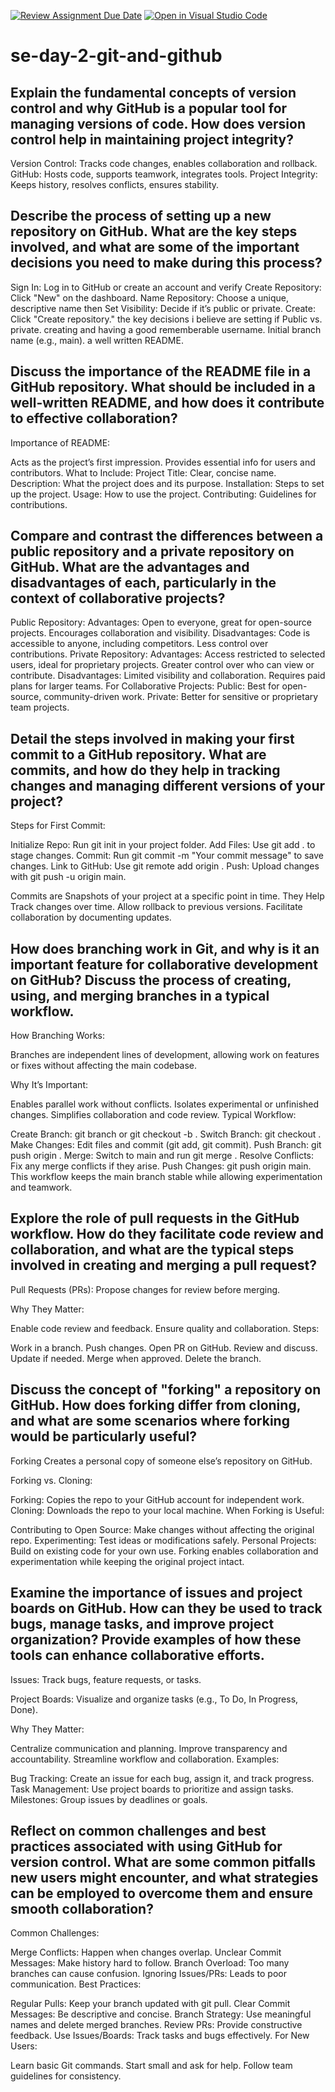 [![Review Assignment Due Date](https://classroom.github.com/assets/deadline-readme-button-22041afd0340ce965d47ae6ef1cefeee28c7c493a6346c4f15d667ab976d596c.svg)](https://classroom.github.com/a/8wgCKhpZ)
[![Open in Visual Studio Code](https://classroom.github.com/assets/open-in-vscode-2e0aaae1b6195c2367325f4f02e2d04e9abb55f0b24a779b69b11b9e10269abc.svg)](https://classroom.github.com/online_ide?assignment_repo_id=18395736&assignment_repo_type=AssignmentRepo)
# se-day-2-git-and-github
## Explain the fundamental concepts of version control and why GitHub is a popular tool for managing versions of code. How does version control help in maintaining project integrity?
Version Control: Tracks code changes, enables collaboration and rollback.
GitHub: Hosts code, supports teamwork, integrates tools.
Project Integrity: Keeps history, resolves conflicts, ensures stability.


## Describe the process of setting up a new repository on GitHub. What are the key steps involved, and what are some of the important decisions you need to make during this process?
Sign In: Log in to GitHub or create an account and verify
Create Repository: Click "New" on the dashboard.
Name Repository: Choose a unique, descriptive name then Set Visibility: Decide if it’s public or private.
Create: Click "Create repository."
the key decisions i believe are setting if Public vs. private.
creating and having a good rememberable username.
Initial branch name (e.g., main).
a well written README.


## Discuss the importance of the README file in a GitHub repository. What should be included in a well-written README, and how does it contribute to effective collaboration?
Importance of README:

Acts as the project’s first impression.
Provides essential info for users and contributors.
What to Include:
Project Title: Clear, concise name.
Description: What the project does and its purpose.
Installation: Steps to set up the project.
Usage: How to use the project.
Contributing: Guidelines for contributions.

## Compare and contrast the differences between a public repository and a private repository on GitHub. What are the advantages and disadvantages of each, particularly in the context of collaborative projects?
Public Repository:
Advantages:
Open to everyone, great for open-source projects.
Encourages collaboration and visibility.
Disadvantages:
Code is accessible to anyone, including competitors.
Less control over contributions.
Private Repository:
Advantages:
Access restricted to selected users, ideal for proprietary projects.
Greater control over who can view or contribute.
Disadvantages:
Limited visibility and collaboration.
Requires paid plans for larger teams.
For Collaborative Projects:
Public: Best for open-source, community-driven work.
Private: Better for sensitive or proprietary team projects.

## Detail the steps involved in making your first commit to a GitHub repository. What are commits, and how do they help in tracking changes and managing different versions of your project?
Steps for First Commit:

Initialize Repo: Run git init in your project folder.
Add Files: Use git add . to stage changes.
Commit: Run git commit -m "Your commit message" to save changes.
Link to GitHub: Use git remote add origin <repository-url>.
Push: Upload changes with git push -u origin main.

Commits are Snapshots of your project at a specific point in time.
They Help Track changes over time.
Allow rollback to previous versions.
Facilitate collaboration by documenting updates.


## How does branching work in Git, and why is it an important feature for collaborative development on GitHub? Discuss the process of creating, using, and merging branches in a typical workflow.
How Branching Works:

Branches are independent lines of development, allowing work on features or fixes without affecting the main codebase.

Why It’s Important:

Enables parallel work without conflicts.
Isolates experimental or unfinished changes.
Simplifies collaboration and code review.
Typical Workflow:

Create Branch: git branch <branch-name> or git checkout -b <branch-name>.
Switch Branch: git checkout <branch-name>.
Make Changes: Edit files and commit (git add, git commit).
Push Branch: git push origin <branch-name>.
Merge: Switch to main and run git merge <branch-name>.
Resolve Conflicts: Fix any merge conflicts if they arise.
Push Changes: git push origin main.
This workflow keeps the main branch stable while allowing experimentation and teamwork.

## Explore the role of pull requests in the GitHub workflow. How do they facilitate code review and collaboration, and what are the typical steps involved in creating and merging a pull request?
Pull Requests (PRs): Propose changes for review before merging.

Why They Matter:

Enable code review and feedback.
Ensure quality and collaboration.
Steps:

Work in a branch.
Push changes.
Open PR on GitHub.
Review and discuss.
Update if needed.
Merge when approved.
Delete the branch.


## Discuss the concept of "forking" a repository on GitHub. How does forking differ from cloning, and what are some scenarios where forking would be particularly useful?
Forking Creates a personal copy of someone else’s repository on GitHub.

Forking vs. Cloning:

Forking: Copies the repo to your GitHub account for independent work.
Cloning: Downloads the repo to your local machine.
When Forking is Useful:

Contributing to Open Source: Make changes without affecting the original repo.
Experimenting: Test ideas or modifications safely.
Personal Projects: Build on existing code for your own use.
Forking enables collaboration and experimentation while keeping the original project intact.



## Examine the importance of issues and project boards on GitHub. How can they be used to track bugs, manage tasks, and improve project organization? Provide examples of how these tools can enhance collaborative efforts.
Issues: Track bugs, feature requests, or tasks.

Project Boards: Visualize and organize tasks (e.g., To Do, In Progress, Done).

Why They Matter:

Centralize communication and planning.
Improve transparency and accountability.
Streamline workflow and collaboration.
Examples:

Bug Tracking: Create an issue for each bug, assign it, and track progress.
Task Management: Use project boards to prioritize and assign tasks.
Milestones: Group issues by deadlines or goals.

## Reflect on common challenges and best practices associated with using GitHub for version control. What are some common pitfalls new users might encounter, and what strategies can be employed to overcome them and ensure smooth collaboration?
Common Challenges:

Merge Conflicts: Happen when changes overlap.
Unclear Commit Messages: Make history hard to follow.
Branch Overload: Too many branches can cause confusion.
Ignoring Issues/PRs: Leads to poor communication.
Best Practices:

Regular Pulls: Keep your branch updated with git pull.
Clear Commit Messages: Be descriptive and concise.
Branch Strategy: Use meaningful names and delete merged branches.
Review PRs: Provide constructive feedback.
Use Issues/Boards: Track tasks and bugs effectively.
For New Users:

Learn basic Git commands.
Start small and ask for help.
Follow team guidelines for consistency.
